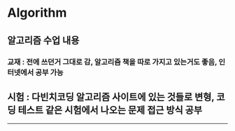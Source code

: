 # Algorithm

## 알고리즘 수업 내용

### 교재 : 전에 쓰던거 그대로 감, 알고리즘 책을 따로 가지고 있는거도 좋음, 인터넷에서 공부 가능

## 시험 : 다빈치코딩 알고리즘 사이트에 있는 것들로 변형, 코딩 테스트 같은 시험에서 나오는 문제 접근 방식 공부
---
